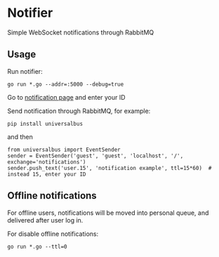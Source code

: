 Notifier
===========

Simple WebSocket notifications through RabbitMQ

## Usage

Run notifier:
```
go run *.go --addr=:5000 --debug=true
```

Go to [notification page](http://localhost:5000/) and enter your ID

Send notification through RabbitMQ, for example:
```
pip install universalbus
```
and then
```
from universalbus import EventSender
sender = EventSender('guest', 'guest', 'localhost', '/', exchange='notifications')
sender.push_text('user.15', 'notification example', ttl=15*60)  # instead 15, enter your ID
```


## Offline notifications

For offline users, notifications will be moved into personal queue, and delivered after user log in.

For disable offline notifications:
```
go run *.go --ttl=0
```